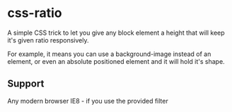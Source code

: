 # css-ratio

A simple CSS trick to let you give any block element a height that will keep it's given ratio responsively.

For example, it means you can use a background-image instead of an <img> element, or even an absolute positioned element and it will hold it's shape.

## Support
Any modern browser
IE8 - if you use the provided filter